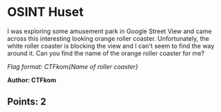 # OSINT Huset

I was exploring some amusement park in Google Street View and came
across this interesting looking orange roller coaster.
Unfortunately, the white roller coaster is blocking the view and I
can't seem to find the way around it. Can you find the name of the
orange roller coaster for me?

*Flag format: CTFkom{Name of roller coaster}*

__Author: CTFkom__

## Points: 2